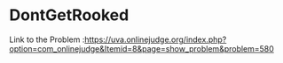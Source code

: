 # DontGetRooked
Link to the Problem :https://uva.onlinejudge.org/index.php?option=com_onlinejudge&Itemid=8&page=show_problem&problem=580
